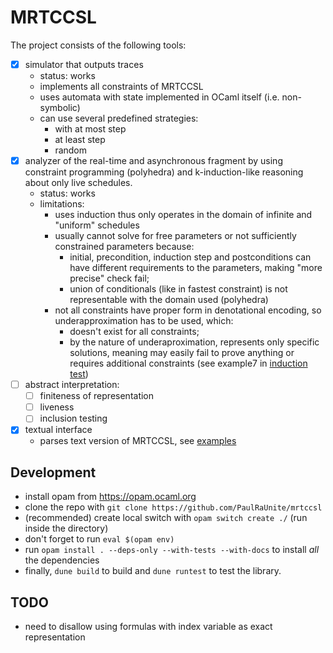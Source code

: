 # MRTCCSL

The project consists of the following tools:
- [x] simulator that outputs traces
    - status: works
    - implements all constraints of MRTCCSL
    - uses automata with state implemented in OCaml itself (i.e. non-symbolic)
    - can use several predefined strategies:
        - with at most step
        - at least step
        - random
- [x] analyzer of the real-time and asynchronous fragment by using constraint programming (polyhedra) and k-induction-like reasoning about only live schedules.
    - status: works
    - limitations:
        - uses induction thus only operates in the domain of infinite and "uniform" schedules
        - usually cannot solve for free parameters or not sufficiently constrained parameters because:
            - initial, precondition, induction step and postconditions can have different requirements to the parameters, making "more precise" check fail;
            - union of conditionals (like in fastest constraint) is not representable with the domain used (polyhedra)
        - not all constraints have proper form in denotational encoding, so underapproximation has to be used, which:
            - doesn't exist for all constraints;
            - by the nature of underaproximation, represents only specific solutions, meaning may easily fail to prove anything or requires additional constraints (see example7 in [induction test](./test/induction.ml))
- [ ] abstract interpretation:
    - [ ] finiteness of representation
    - [ ] liveness
    - [ ] inclusion testing
- [x] textual interface
    - parses text version of MRTCCSL, see [examples](./test/code/)


## Development
- install opam from https://opam.ocaml.org
- clone the repo with `git clone https://github.com/PaulRaUnite/mrtccsl`
- (recommended) create local switch with `opam switch create ./` (run inside the directory)
- don't forget to run `eval $(opam env)`
- run `opam install . --deps-only --with-tests --with-docs` to install *all* the dependencies
- finally, `dune build` to build and `dune runtest` to test the library.

## TODO
- need to disallow using formulas with index variable as exact representation